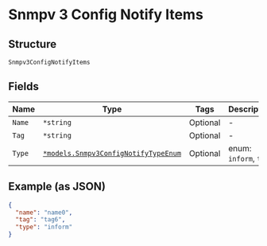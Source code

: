 
# Snmpv 3 Config Notify Items

## Structure

`Snmpv3ConfigNotifyItems`

## Fields

| Name | Type | Tags | Description |
|  --- | --- | --- | --- |
| `Name` | `*string` | Optional | - |
| `Tag` | `*string` | Optional | - |
| `Type` | [`*models.Snmpv3ConfigNotifyTypeEnum`](../../doc/models/snmpv-3-config-notify-type-enum.md) | Optional | enum: `inform`, `trap` |

## Example (as JSON)

```json
{
  "name": "name0",
  "tag": "tag6",
  "type": "inform"
}
```

